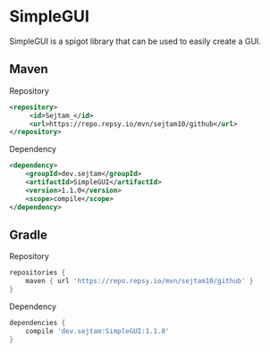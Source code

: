 # SimpleGUI
SimpleGUI is a spigot library that can be used to easily create a GUI.

Maven
---

Repository
```xml
<repository>
     <id>Sejtam_</id>
     <url>https://repo.repsy.io/mvn/sejtam10/github</url>
</repository>
```

Dependency
```xml
<dependency>
    <groupId>dev.sejtam</groupId>
    <artifactId>SimpleGUI</artifactId>
    <version>1.1.0</version>
    <scope>compile</scope>
</dependency>
```

Gradle
---

Repository
```groovy
repositories {
    maven { url 'https://repo.repsy.io/mvn/sejtam10/github' }
}
```

Dependency
```groovy
dependencies {
    compile 'dev.sejtam:SimpleGUI:1.1.0'
}
```
